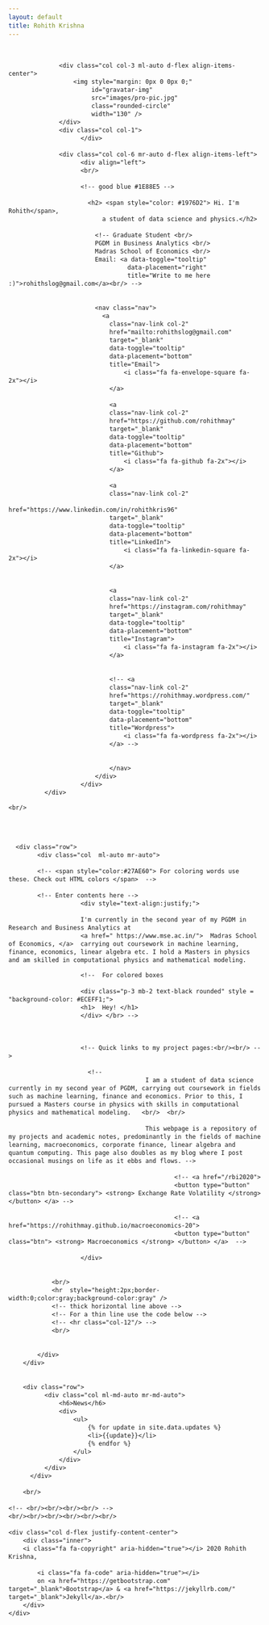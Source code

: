 ```yaml
---
layout: default
title: Rohith Krishna
---
```


<div class="container-fluid">

<br/>
          <div class="row">

                  <div class="col col-3 ml-auto d-flex align-items-center">
                      <img style="margin: 0px 0 0px 0;"
                           id="gravatar-img"
                           src="images/pro-pic.jpg"
                           class="rounded-circle"
                           width="130" />
                  </div>
                  <div class="col col-1">
                        </div>

                  <div class="col col-6 mr-auto d-flex align-items-left">
                        <div align="left">
                        <br/>

                        <!-- good blue #1E88E5 -->

                          <h2> <span style="color: #1976D2"> Hi. I'm Rohith</span>,
                              a student of data science and physics.</h2>

                            <!-- Graduate Student <br/>
                            PGDM in Business Analytics <br/>
                            Madras School of Economics <br/>
                            Email: <a data-toggle="tooltip"
                                     data-placement="right"
                                     title="Write to me here :)">rohithslog@gmail.com</a><br/> -->


                            <nav class="nav">
                              <a
                                class="nav-link col-2"
                                href="mailto:rohithslog@gmail.com"
                                target="_blank"
                                data-toggle="tooltip"
                                data-placement="bottom"
                                title="Email">
                                    <i class="fa fa-envelope-square fa-2x"></i>
                                </a>

                                <a
                                class="nav-link col-2"
                                href="https://github.com/rohithmay"
                                target="_blank"
                                data-toggle="tooltip"
                                data-placement="bottom"
                                title="Github">
                                    <i class="fa fa-github fa-2x"></i>
                                </a>

                                <a
                                class="nav-link col-2"
                                href="https://www.linkedin.com/in/rohithkris96"
                                target="_blank"
                                data-toggle="tooltip"
                                data-placement="bottom"
                                title="LinkedIn">
                                    <i class="fa fa-linkedin-square fa-2x"></i>
                                </a>


                                <a
                                class="nav-link col-2"
                                href="https://instagram.com/rohithmay"
                                target="_blank"
                                data-toggle="tooltip"
                                data-placement="bottom"
                                title="Instagram">
                                    <i class="fa fa-instagram fa-2x"></i>
                                </a>


                                <!-- <a
                                class="nav-link col-2"
                                href="https://rohithmay.wordpress.com/"
                                target="_blank"
                                data-toggle="tooltip"
                                data-placement="bottom"
                                title="Wordpress">
                                    <i class="fa fa-wordpress fa-2x"></i>
                                </a> -->


                                </nav>
                            </div>
                        </div>
              </div>



<!--
Template for latest updates here
  <div class="row">
        <div class="col col-md-8 ml-md-auto mr-md-auto">
            <h6>Latest Updates</h6>
            <div>
                <ul>
                    {% for update in site.data.updates %}
                    <li>{{update}}</li>
                    {% endfor %}
                </ul>
            </div>
        </div>
    </div> -->



<!--  Template for new stuff here
<br/>
  <div class="row">
        <div class="col col-md-8 ml-auto mr-auto">
            <h6>title</h6>
            <ul>

            </ul>
        </div>
    </div> <br/> -->

    <br/>

<br/><br/>

      <div class="row">
            <div class="col  ml-auto mr-auto">

            <!-- <span style="color:#27AE60"> For coloring words use these. Check out HTML colors </span>  -->

            <!-- Enter contents here -->
                        <div style="text-align:justify;">

                        I'm currently in the second year of my PGDM in Research and Business Analytics at
                        <a href=" https://www.mse.ac.in/">  Madras School of Economics, </a>  carrying out coursework in machine learning, finance, economics, linear algebra etc. I hold a Masters in physics and am skilled in computational physics and mathematical modeling.

<!--


                        I'm a student of data science and am currently carrying coursework in the areas of machine learning, finance, linear algebra etc.   <br/><br/>

                        This site is both a repository of my projects & notes on topics in economics, data science and quantum computing and also my blog where I post occasional musings. <br/> <br/> -->

                        <!--  For colored boxes

                        <div class="p-3 mb-2 text-black rounded" style = "background-color: #ECEFF1;">
                        <h1>  Hey! </h1>
                        </div> </br> -->



                        <!-- Quick links to my project pages:<br/><br/> -->

                          <!--
                                          I am a student of data science currently in my second year of PGDM, carrying out coursework in fields such as machine learning, finance and economics. Prior to this, I pursued a Masters course in physics with skills in computational physics and mathematical modeling.   <br/>  <br/>

                                          This webpage is a repository of my projects and academic notes, predominantly in the fields of machine learning, macroeconomics, corporate finance, linear algebra and quantum computing. This page also doubles as my blog where I post occasional musings on life as it ebbs and flows. -->

                                                  <!-- <a href="/rbi2020">
                                                  <button type="button" class="btn btn-secondary"> <strong> Exchange Rate Volatility </strong></button> </a> -->

                                                  <!-- <a href="https://rohithmay.github.io/macroeconomics-20">
                                                  <button type="button" class="btn"> <strong> Macroeconomics </strong> </button> </a>  -->

                        </div>


                <br/>
                <hr  style="height:2px;border-width:0;color:gray;background-color:gray" />
                <!-- thick horizontal line above -->
                <!-- For a thin line use the code below -->
                <!-- <hr class="col-12"/> -->
                <br/>


            </div>
        </div>


        <div class="row">
              <div class="col ml-md-auto mr-md-auto">
                  <h6>News</h6>
                  <div>
                      <ul>
                          {% for update in site.data.updates %}
                          <li>{{update}}</li>
                          {% endfor %}
                      </ul>
                  </div>
              </div>
          </div>

        <br/>

    <!-- <br/><br/><br/><br/> -->
    <br/><br/><br/><br/><br/><br/>

    <div class="col d-flex justify-content-center">
        <div class="inner">
        <i class="fa fa-copyright" aria-hidden="true"></i> 2020 Rohith Krishna,

            <i class="fa fa-code" aria-hidden="true"></i>
            on <a href="https://getbootstrap.com" target="_blank">Bootstrap</a> & <a href="https://jekyllrb.com/" target="_blank">Jekyll</a>.<br/>
        </div>
    </div>








</div>
